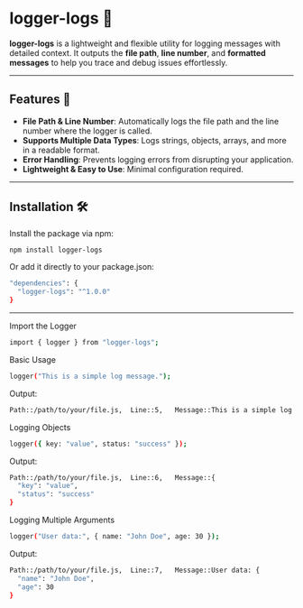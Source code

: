 # logger-logs 📜

**logger-logs** is a lightweight and flexible utility for logging messages with detailed context. It outputs the **file path**, **line number**, and **formatted messages** to help you trace and debug issues effortlessly.

---

## Features 🚀

- **File Path & Line Number**: Automatically logs the file path and the line number where the logger is called.
- **Supports Multiple Data Types**: Logs strings, objects, arrays, and more in a readable format.
- **Error Handling**: Prevents logging errors from disrupting your application.
- **Lightweight & Easy to Use**: Minimal configuration required.

---

## Installation 🛠️

Install the package via npm:

```bash
npm install logger-logs 
```
Or add it directly to your package.json:
```bash
"dependencies": {
  "logger-logs": "^1.0.0"
}
```

-----------------------------

Import the Logger
```bash
import { logger } from "logger-logs";
```
Basic Usage
```bash
logger("This is a simple log message.");
```
Output:
```bash
Path::/path/to/your/file.js,  Line::5,   Message::This is a simple log message
```
Logging Objects
```bash
logger({ key: "value", status: "success" });
```
Output:
```bash
Path::/path/to/your/file.js,  Line::6,   Message::{
  "key": "value",
  "status": "success"
}
```
Logging Multiple Arguments
```bash
logger("User data:", { name: "John Doe", age: 30 });
```
Output:
```bash
Path::/path/to/your/file.js,  Line::7,   Message::User data: {
  "name": "John Doe",
  "age": 30
}
```